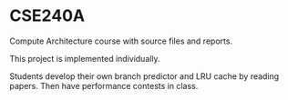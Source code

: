 # CSE240A
Compute Architecture course with source files and reports. 

This project is implemented individually. 

Students develop their own branch predictor and LRU cache by reading papers. Then have performance contests in class.

